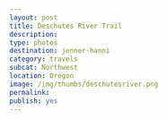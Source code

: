 ```yaml
---
layout: post
title: Deschutes River Trail
description: 
type: photos
destination: jenner-hanni
category: travels
subcat: Northwest
location: Oregon 
image: /img/thumbs/deschutesriver.png
permalink: 
publish: yes
---
```


<p><a href="https://jenner.smugmug.com/North-America/2013-Deschutes-River-Hike/i-2WtQ4QM/0/M/DSCF4138-M.jpg">
<img src="https://jenner.smugmug.com/North-America/2013-Deschutes-River-Hike/i-2WtQ4QM/0/M/DSCF4138-M.jpg" alt=""></a></p>

<p><a href="https://jenner.smugmug.com/North-America/2013-Deschutes-River-Hike/i-psghhkc/0/M/DSCF4139-M.jpg">
<img src="https://jenner.smugmug.com/North-America/2013-Deschutes-River-Hike/i-psghhkc/0/M/DSCF4139-M.jpg" alt=""></a></p>

<p><a href="https://jenner.smugmug.com/North-America/2013-Deschutes-River-Hike/i-Pz3mcCw/0/M/DSCF4136-M.jpg">
<img src="https://jenner.smugmug.com/North-America/2013-Deschutes-River-Hike/i-Pz3mcCw/0/M/DSCF4136-M.jpg" alt=""></a></p>

<p><a href="https://jenner.smugmug.com/North-America/2013-Deschutes-River-Hike/i-qNntFNJ/0/M/DSCF4140-M.jpg">
<img src="https://jenner.smugmug.com/North-America/2013-Deschutes-River-Hike/i-qNntFNJ/0/M/DSCF4140-M.jpg" alt=""></a></p>

<p><a href="https://jenner.smugmug.com/North-America/2013-Deschutes-River-Hike/i-x2WhQ4J/0/M/DSCF4141-M.jpg">
<img src="https://jenner.smugmug.com/North-America/2013-Deschutes-River-Hike/i-x2WhQ4J/0/M/DSCF4141-M.jpg" alt=""></a></p>

<p><a href="https://jenner.smugmug.com/North-America/2013-Deschutes-River-Hike/i-9Wp237s/0/M/DSCF4143-M.jpg">
<img src="https://jenner.smugmug.com/North-America/2013-Deschutes-River-Hike/i-9Wp237s/0/M/DSCF4143-M.jpg" alt=""></a></p>

<p><a href="https://jenner.smugmug.com/North-America/2013-Deschutes-River-Hike/i-ZLGp6Lx/0/M/DSCF4149-M.jpg">
<img src="https://jenner.smugmug.com/North-America/2013-Deschutes-River-Hike/i-ZLGp6Lx/0/M/DSCF4149-M.jpg" alt=""></a></p>

<p><a href="https://jenner.smugmug.com/North-America/2013-Deschutes-River-Hike/i-GTVfhNw/0/M/DSCF4142-M.jpg">
<img src="https://jenner.smugmug.com/North-America/2013-Deschutes-River-Hike/i-GTVfhNw/0/M/DSCF4142-M.jpg" alt=""></a></p>

<p><a href="https://jenner.smugmug.com/North-America/2013-Deschutes-River-Hike/i-B8NShrh/0/M/DSCF4151-M.jpg">
<img src="https://jenner.smugmug.com/North-America/2013-Deschutes-River-Hike/i-B8NShrh/0/M/DSCF4151-M.jpg" alt=""></a></p>

<p><a href="https://jenner.smugmug.com/North-America/2013-Deschutes-River-Hike/i-VBtLGcP/0/M/DSCF4154-M.jpg">
<img src="https://jenner.smugmug.com/North-America/2013-Deschutes-River-Hike/i-VBtLGcP/0/M/DSCF4154-M.jpg" alt=""></a></p>

<p><a href="https://jenner.smugmug.com/North-America/2013-Deschutes-River-Hike/i-7KrtPKn/0/M/DSCF4160-M.jpg">
<img src="https://jenner.smugmug.com/North-America/2013-Deschutes-River-Hike/i-7KrtPKn/0/M/DSCF4160-M.jpg" alt=""></a></p>

<p><a href="https://jenner.smugmug.com/North-America/2013-Deschutes-River-Hike/i-KRJL437/0/M/DSCF4156-M.jpg">
<img src="https://jenner.smugmug.com/North-America/2013-Deschutes-River-Hike/i-KRJL437/0/M/DSCF4156-M.jpg" alt=""></a></p>


